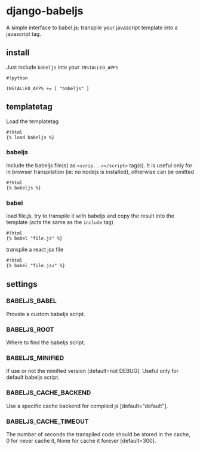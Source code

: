 # django-babeljs #
A simple interface to babel.js: transpile your javascript template into a javascript tag.

## install ##
Just include `babeljs` into your `INSTALLED_APPS`
```
#!python

INSTALLED_APPS += [ "babeljs" ]
```


## templatetag ##

Load the templatetag
```
#!html
{% load babeljs %}
```

### babeljs ###
Include the babeljs file(s) as `<scrip...></script>` tag(s).
It is useful only for in browser transpilation (ie: no nodejs is installed), otherwise can be omitted
```
#!html
{% babeljs %}
```

### babel ###
load file.js, try to transpile it with babeljs and copy the result into the template (acts the same as the `include` tag)
```
#!html
{% babel "file.js" %}
```

transpile a react jsx file
```
#!html
{% babel "file.jsx" %}
```


## settings ##

### BABELJS_BABEL ###
Provide a custom babeljs script.

### BABELJS_ROOT ###
Where to find the babeljs script.

### BABELJS_MINIFIED ###
If use or not the minified version [default=not DEBUG].
Useful only for default babeljs script.

### BABELJS_CACHE_BACKEND ###
Use a specific cache backend for compiled js [default="default"].

### BABELJS_CACHE_TIMEOUT ###
The number of seconds the transpiled code should be stored in the cache, 0 for never cache it, None for cache it forever [default=300].
